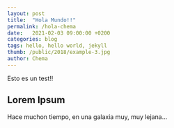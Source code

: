 ```yaml
---
layout: post
title:  "Hola Mundo!!"
permalink: /hola-chema
date:   2021-02-03 09:00:00 +0200
categories: blog
tags: hello, hello world, jekyll
thumb: /public/2018/example-3.jpg
author: Chema
---
```

Esto es un test!!

## Lorem Ipsum

Hace muchon tiempo, en una galaxia muy, muy lejana...